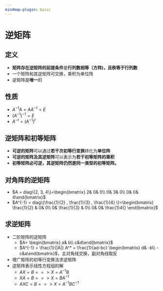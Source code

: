 ```yaml
---
mindmap-plugin: basic
---
```


# 逆矩阵

## 定义
- **矩阵存在逆矩阵的前提条件**是**行列数相等（方阵)，且秩等于行列数**
- 一个矩阵和其逆矩阵可交换，乘积为单位阵
- 逆矩阵是**唯一**的

## 性质
- $A^{-1}A=AA^{-1}=E$
- $(A^{-1})^{-1}=E$
- $A^{-t} = (A^{-1})^t$ 

## 逆矩阵和初等矩阵
- **可逆的矩阵**可以通过**若干次初等行变换**转化为**单位阵**
- **可逆的矩阵及其逆矩阵**可以表示为**若干初等矩阵的乘积**
- **初等矩阵必可逆，其逆矩阵仍然是同一类型的初等矩阵。**  

## 对角阵的逆矩阵
- $A = diag\{2, 3, 4\}=\begin{bmatrix}  2&  0& 0\\  0&  3& 0\\  0&  0& 4\end{bmatrix}$
- $A^{-1} = diag\{\frac{1}{2} , \frac{1}{3} , \frac{1}{4} \}=\begin{bmatrix}  \frac{1}{2} &  0& 0\\  0&  \frac{1}{3} & 0\\  0&  0& \frac{1}4{} \end{bmatrix}$

## 求逆矩阵
- 二阶矩阵的逆矩阵
	- $A= \begin{bmatrix}  a& b\\  c&d\end{bmatrix}$
	- $A^{-1} = \frac{1}{|A|} A^* = \frac{1}{ad-bc} \begin{bmatrix}  d& -b\\  -c&a\end{bmatrix}$，主对角线交换，副对角线取反
- 增广矩阵的初等行变换法求逆矩阵
- 逆矩阵表示线性方程组的解
	- $AX=B ==>X=A^{-1}B$
	- $XA=B ==>X=BA^{-1}$
	- $AXC=B ==>X=A^{-1}BC^{-1}$

